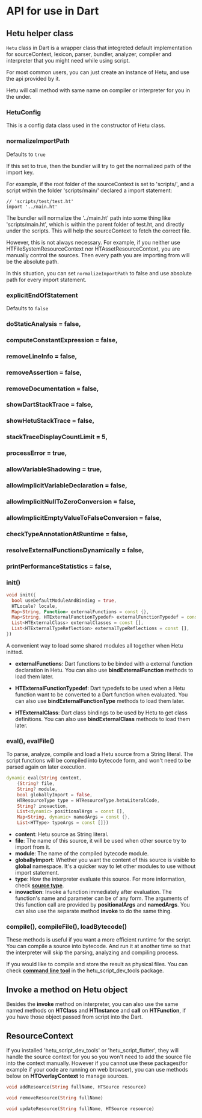 # API for use in Dart

## Hetu helper class

`Hetu` class in Dart is a wrapper class that integreted default implementation for sourceContext, lexicon, parser, bundler, analyzer, compiler and interpreter that you might need while using script.

For most common users, you can just create an instance of Hetu, and use the api provided by it.

Hetu will call method with same name on compiler or interpreter for you in the under.

### HetuConfig

This is a config data class used in the constructor of Hetu class.

### normalizeImportPath

Defaults to `true`

If this set to true, then the bundler will try to get the normalized path of the import key.

For example, if the root folder of the sourceContext is set to 'scripts/', and a script within the folder 'scripts/main/' declared a import statement:

```
// 'scripts/test/test.ht'
import '../main.ht'
```

The bundler will normalize the '../main.ht' path into some thing like 'scripts/main.ht', which is within the parent folder of test.ht, and directly under the scripts. This will help the sourceContext to fetch the correct file.

However, this is not always necessary. For example, if you neither use HTFileSystemResourceContext nor HTAssetResourceContext, you are manually control the sources. Then every path you are importing from will be the absolute path.

In this situation, you can set `normalizeImportPath` to false and use absolute path for every import statement.

### explicitEndOfStatement

Defaults to `false`

### doStaticAnalysis = false,

### computeConstantExpression = false,

### removeLineInfo = false,

### removeAssertion = false,

### removeDocumentation = false,

### showDartStackTrace = false,

### showHetuStackTrace = false,

### stackTraceDisplayCountLimit = 5,

### processError = true,

### allowVariableShadowing = true,

### allowImplicitVariableDeclaration = false,

### allowImplicitNullToZeroConversion = false,

### allowImplicitEmptyValueToFalseConversion = false,

### checkTypeAnnotationAtRuntime = false,

### resolveExternalFunctionsDynamically = false,

### printPerformanceStatistics = false,

### init()

```dart
void init({
  bool useDefaultModuleAndBinding = true,
  HTLocale? locale,
  Map<String, Function> externalFunctions = const {},
  Map<String, HTExternalFunctionTypedef> externalFunctionTypedef = const {},
  List<HTExternalClass> externalClasses = const [],
  List<HTExternalTypeReflection> externalTypeReflections = const [],
})
```

A convenient way to load some shared modules all together when Hetu initted.

- **externalFunctions**: Dart functions to be binded with a external function declaration in Hetu. You can also use **bindExternalFunction** methods to load them later.

- **HTExternalFunctionTypedef**: Dart typedefs to be used when a Hetu function want to be converted to a Dart function when evaluated. You can also use **bindExternalFunctionType** methods to load them later.

- **HTExternalClass**: Dart class bindings to be used by Hetu to get class definitions. You can also use **bindExternalClass** methods to load them later.

### eval(), evalFile()

To parse, analyze, compile and load a Hetu source from a String literal. The script functions will be compiled into bytecode form, and won't need to be parsed again on later execution.

```dart
dynamic eval(String content,
    {String? file,
    String? module,
    bool globallyImport = false,
    HTResourceType type = HTResourceType.hetuLiteralCode,
    String? inovaction,
    List<dynamic> positionalArgs = const [],
    Map<String, dynamic> namedArgs = const {},
    List<HTType> typeArgs = const []})
```

- **content**: Hetu source as String literal.
- **file**: The name of this source, it will be used when other source try to import from it.
- **module**: The name of the compiled bytecode module.
- **globallyImport**: Whether you want the content of this source is visible to **global** namespace. It's a quicker way to let other modules to use without import statement.
- **type**: How the interpreter evaluate this source. For more information, check [**source type**](../../guide/package/readme.md#resource-type).
- **inovaction**: Invoke a function immediately after evaluation. The function's name and parameter can be of any form. The arguments of this function call are provided by **positionalArgs** and **namedArgs**. You can also use the separate method **invoke** to do the same thing.

### compile(), compileFile(), loadBytecode()

These methods is useful if you want a more efficient runtime for the script. You can compile a source into bytecode. And run it at another time so that the interpreter will skip the parsing, analyzing and compiling process.

If you would like to compile and store the result as physical files. You can check [**command line tool**](../../guide/command_line_tool/readme.md#compile) in the hetu_script_dev_tools package.

## Invoke a method on Hetu object

Besides the **invoke** method on interpreter, you can also use the same named methods on **HTClass** and **HTInstance** and **call** on **HTFunction**, if you have those object passed from script into the Dart.

## ResourceContext

If you installed 'hetu_script_dev_tools' or 'hetu_script_flutter', they will handle the source context for you so you won't need to add the source file into the context manually. However if you cannot use these packages(for example if your code are running on web browser), you can use methods below on **HTOverlayContext** to manage sources.

```dart
void addResource(String fullName, HTSource resource)

void removeResource(String fullName)

void updateResource(String fullName, HTSource resource)
```
